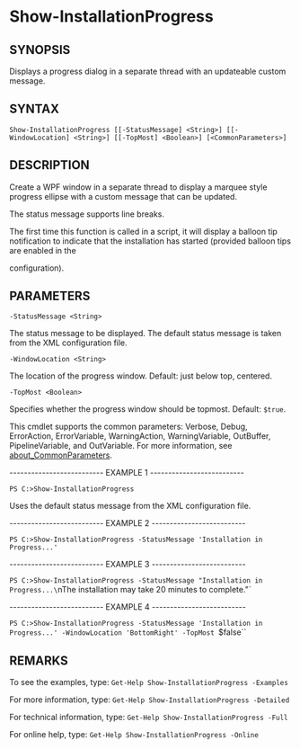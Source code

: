 # Show-InstallationProgress

## SYNOPSIS

Displays a progress dialog in a separate thread with an updateable custom message.

## SYNTAX

 `Show-InstallationProgress [[-StatusMessage] <String>] [[-WindowLocation] <String>] [[-TopMost] <Boolean>] [<CommonParameters>]`

## DESCRIPTION

Create a WPF window in a separate thread to display a marquee style progress ellipse with a custom message that can be updated.

The status message supports line breaks.

The first time this function is called in a script, it will display a balloon tip notification to indicate that the installation has started (provided balloon tips are enabled in the

configuration).

## PARAMETERS

`-StatusMessage <String>`

The status message to be displayed. The default status message is taken from the XML configuration file.

`-WindowLocation <String>`

The location of the progress window. Default: just below top, centered.

`-TopMost <Boolean>`

Specifies whether the progress window should be topmost. Default: `$true`.

<CommonParameters>

This cmdlet supports the common parameters: Verbose, Debug, ErrorAction, ErrorVariable, WarningAction, WarningVariable, OutBuffer, PipelineVariable, and OutVariable. For more information, see [about_CommonParameters](https:/go.microsoft.com/fwlink/?LinkID=113216).

-------------------------- EXAMPLE 1 --------------------------

`PS C:>Show-InstallationProgress`

Uses the default status message from the XML configuration file.

-------------------------- EXAMPLE 2 --------------------------

`PS C:>Show-InstallationProgress -StatusMessage 'Installation in Progress...'`

-------------------------- EXAMPLE 3 --------------------------

`PS C:>Show-InstallationProgress -StatusMessage "Installation in Progress...\`nThe installation may take 20 minutes to complete."`

-------------------------- EXAMPLE 4 --------------------------

`PS C:>Show-InstallationProgress -StatusMessage 'Installation in Progress...' -WindowLocation 'BottomRight' -TopMost `$false``

## REMARKS

To see the examples, type: `Get-Help Show-InstallationProgress -Examples`

For more information, type: `Get-Help Show-InstallationProgress -Detailed`

For technical information, type: `Get-Help Show-InstallationProgress -Full`

For online help, type: `Get-Help Show-InstallationProgress -Online`
